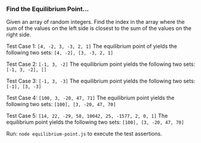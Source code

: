 ### Find the Equilibrium Point...

Given an array of random integers. Find the index in the array where the sum of the values on the left side is closest to the sum of the values on the right side.

Test Case 1: `[4, -2, 3, -3, 2, 1]`
The equilibrium point of  yields the following two sets:
`[4, -2], [3, -3, 2, 1]`

Test Case 2: `[-1, 3, -2]`
The equilibrium point yields the following two sets:
`[-1, 3, -2], []`

Test Case 3: `[-1, 3, -3]`
The equilibrium point yields the following two sets:
`[-1], [3, -3]`

Test Case 4: `[100, 3, -20, 47, 71]`
The equilibrium point yields the following two sets:
`[100], [3, -20, 47, 70]`

Test Case 5: `[14, 22, -29, 58, 10042, 25, -1577, 2, 0, 1]`
The equilibrium point yields the following two sets:
`[100], [3, -20, 47, 70]`

Run: `node equilibrium-point.js` to execute the test assertions.
